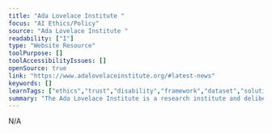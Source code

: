 ```yaml
---
title: "Ada Lovelace Institute "
focus: "AI Ethics/Policy"
source: "Ada Lovelace Institute "
readability: ["I"]
type: "Website Resource"
toolPurpose: []
toolAccessibilityIssues: []
openSource: true
link: "https://www.adalovelaceinstitute.org/#latest-news"
keywords: []
learnTags: ["ethics","trust","disability","framework","dataset","solution","methods","inclusivePractice","notForProfit"]
summary: "The Ada Lovelace Institute is a research institute and deliberative body dedicated to ensuring that data and AI work for people and society, with the core belief that the benefits of data and AI must be justly and equitably distributed and enhance individual and social wellbeing. "
---
```

N/A

